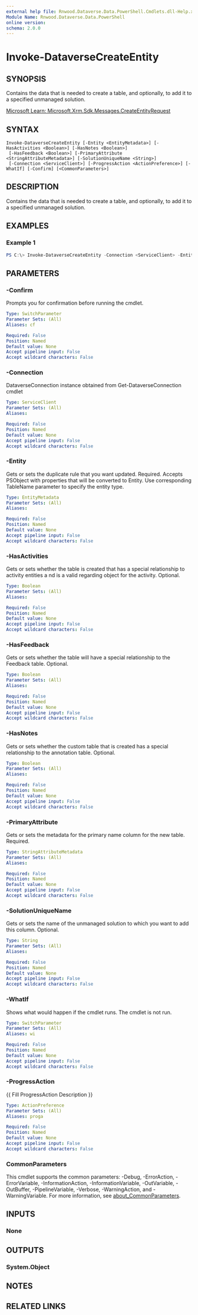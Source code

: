 ```yaml
---
external help file: Rnwood.Dataverse.Data.PowerShell.Cmdlets.dll-Help.xml
Module Name: Rnwood.Dataverse.Data.PowerShell
online version:
schema: 2.0.0
---
```


# Invoke-DataverseCreateEntity

## SYNOPSIS
Contains the data that is needed to create a table, and optionally, to add it to a specified unmanaged solution.

[Microsoft Learn: Microsoft.Xrm.Sdk.Messages.CreateEntityRequest](https://learn.microsoft.com/dotnet/api/Microsoft.Xrm.Sdk.Messages.CreateEntityRequest)

## SYNTAX

```
Invoke-DataverseCreateEntity [-Entity <EntityMetadata>] [-HasActivities <Boolean>] [-HasNotes <Boolean>]
 [-HasFeedback <Boolean>] [-PrimaryAttribute <StringAttributeMetadata>] [-SolutionUniqueName <String>]
 [-Connection <ServiceClient>] [-ProgressAction <ActionPreference>] [-WhatIf] [-Confirm] [<CommonParameters>]
```

## DESCRIPTION
Contains the data that is needed to create a table, and optionally, to add it to a specified unmanaged solution.

## EXAMPLES

### Example 1
```powershell
PS C:\> Invoke-DataverseCreateEntity -Connection <ServiceClient> -Entity <EntityMetadata> -HasActivities <Boolean> -HasNotes <Boolean> -HasFeedback <Boolean> -PrimaryAttribute <StringAttributeMetadata> -SolutionUniqueName <String>
```

## PARAMETERS

### -Confirm
Prompts you for confirmation before running the cmdlet.

```yaml
Type: SwitchParameter
Parameter Sets: (All)
Aliases: cf

Required: False
Position: Named
Default value: None
Accept pipeline input: False
Accept wildcard characters: False
```

### -Connection
DataverseConnection instance obtained from Get-DataverseConnection cmdlet

```yaml
Type: ServiceClient
Parameter Sets: (All)
Aliases:

Required: False
Position: Named
Default value: None
Accept pipeline input: False
Accept wildcard characters: False
```

### -Entity
Gets or sets the duplicate rule that you want updated. Required. Accepts PSObject with properties that will be converted to Entity. Use corresponding TableName parameter to specify the entity type.

```yaml
Type: EntityMetadata
Parameter Sets: (All)
Aliases:

Required: False
Position: Named
Default value: None
Accept pipeline input: False
Accept wildcard characters: False
```

### -HasActivities
Gets or sets whether the table is created that has a special relationship to activity entities a nd is a valid regarding object for the activity. Optional.

```yaml
Type: Boolean
Parameter Sets: (All)
Aliases:

Required: False
Position: Named
Default value: None
Accept pipeline input: False
Accept wildcard characters: False
```

### -HasFeedback
Gets or sets whether the table will have a special relationship to the Feedback table. Optional.

```yaml
Type: Boolean
Parameter Sets: (All)
Aliases:

Required: False
Position: Named
Default value: None
Accept pipeline input: False
Accept wildcard characters: False
```

### -HasNotes
Gets or sets whether the custom table that is created has a special relationship to the annotation table. Optional.

```yaml
Type: Boolean
Parameter Sets: (All)
Aliases:

Required: False
Position: Named
Default value: None
Accept pipeline input: False
Accept wildcard characters: False
```

### -PrimaryAttribute
Gets or sets the metadata for the primary name column for the new table. Required.

```yaml
Type: StringAttributeMetadata
Parameter Sets: (All)
Aliases:

Required: False
Position: Named
Default value: None
Accept pipeline input: False
Accept wildcard characters: False
```

### -SolutionUniqueName
Gets or sets the name of the unmanaged solution to which you want to add this column. Optional.

```yaml
Type: String
Parameter Sets: (All)
Aliases:

Required: False
Position: Named
Default value: None
Accept pipeline input: False
Accept wildcard characters: False
```

### -WhatIf
Shows what would happen if the cmdlet runs. The cmdlet is not run.

```yaml
Type: SwitchParameter
Parameter Sets: (All)
Aliases: wi

Required: False
Position: Named
Default value: None
Accept pipeline input: False
Accept wildcard characters: False
```

### -ProgressAction
{{ Fill ProgressAction Description }}

```yaml
Type: ActionPreference
Parameter Sets: (All)
Aliases: proga

Required: False
Position: Named
Default value: None
Accept pipeline input: False
Accept wildcard characters: False
```

### CommonParameters
This cmdlet supports the common parameters: -Debug, -ErrorAction, -ErrorVariable, -InformationAction, -InformationVariable, -OutVariable, -OutBuffer, -PipelineVariable, -Verbose, -WarningAction, and -WarningVariable. For more information, see [about_CommonParameters](http://go.microsoft.com/fwlink/?LinkID=113216).

## INPUTS

### None
## OUTPUTS

### System.Object
## NOTES

## RELATED LINKS
